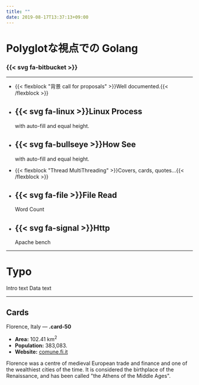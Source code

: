 ```yaml
---
title: ""
date: 2019-08-17T13:37:13+09:00
---
```

<!--: .wrap .aligncenter bg=top-background -->


# <!--: .text-landing --> Polyglotな視点での Golang


### {{< svg fa-bitbucket >}}


---
<!--: .wrap -->

<!--: .flexblock features  -->
- {{< flexblock "<span>背景</span> call for proposals" >}}Well documented.{{< /flexblock >}}
- <div><h2>{{< svg fa-linux >}}Linux Process</h2>with auto-fill and equal height.</div>
- <div><h2>{{< svg fa-bullseye >}}How See</h2>with auto-fill and equal height.</div>

- {{< flexblock "<span>Thread</span> MultiThreading" >}}Covers, cards, quotes...{{< /flexblock >}}
- <div><h2>{{< svg fa-file >}}File Read</h2>Word Count</div>
- <div><h2>{{< svg fa-signal >}}Http</h2>Apache bench</div>


---

# Typo

<!--: .text-intro -->  Intro text

<!--: .text-data -->  Data text


---

<div class="card-50 bg-white">
<div class="flex-content">
               <h2>
                 Cards
               </h2>
               <p>Florence, Italy — <strong>.card-50</strong></p>
               <ul class="description">
                 <li>
                   <strong class="text-label">Area:</strong> 102.41 km<sup>2</sup>
                 </li>
                 <li><strong class="text-label">Population:</strong> 383,083.</li>
                 <li><strong class="text-label">Website:</strong> <a href="http://www.comune.fi.it/">comune.fi.it</a></li>
               </ul>
               <p>
                 Florence was a centre of medieval European trade and finance and one of the wealthiest cities of the time. It is considered the birthplace of the Renaissance, and has been called "the Athens of the Middle Ages".
               </p>
             </div>

</div>
